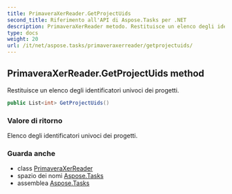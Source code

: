 ```yaml
---
title: PrimaveraXerReader.GetProjectUids
second_title: Riferimento all'API di Aspose.Tasks per .NET
description: PrimaveraXerReader metodo. Restituisce un elenco degli identificatori univoci dei progetti.
type: docs
weight: 20
url: /it/net/aspose.tasks/primaveraxerreader/getprojectuids/
---
```

## PrimaveraXerReader.GetProjectUids method

Restituisce un elenco degli identificatori univoci dei progetti.

```csharp
public List<int> GetProjectUids()
```

### Valore di ritorno

Elenco degli identificatori univoci dei progetti.

### Guarda anche

* class [PrimaveraXerReader](../)
* spazio dei nomi [Aspose.Tasks](../../primaveraxerreader/)
* assemblea [Aspose.Tasks](../../../)


